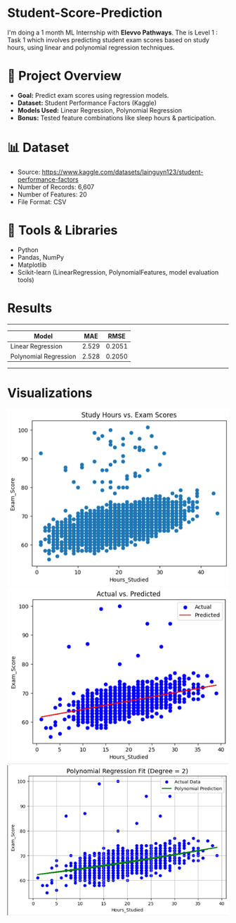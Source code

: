 # Student-Score-Prediction
I'm doing a 1 month ML Internship with **Elevvo Pathways**. The is Level 1 : Task 1 which involves predicting student exam scores based on study hours, using linear and polynomial regression techniques.

# 📌 Project Overview
- **Goal:** Predict exam scores using regression models.
- **Dataset:** Student Performance Factors (Kaggle)
- **Models Used:** Linear Regression, Polynomial Regression
- **Bonus:** Tested feature combinations like sleep hours & participation.

# 📊 Dataset
- Source: https://www.kaggle.com/datasets/lainguyn123/student-performance-factors
- Number of Records: 6,607
- Number of Features: 20
- File Format: CSV

# 🧠 Tools & Libraries
- Python
- Pandas, NumPy
- Matplotlib
- Scikit-learn (LinearRegression, PolynomialFeatures, model evaluation tools)


# Results
------------------------------------------
| Model                 | MAE   | RMSE   |
|-----------------------|-------|--------|
| Linear Regression     | 2.529 | 0.2051 |
| Polynomial Regression | 2.528 | 0.2050 |
------------------------------------------

# Visualizations
![plot](visual1.png)       ![plot](visual2.png)       ![plot](visual3.png)
